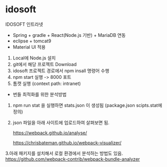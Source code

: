 # idosoft
IDOSOFT 인트라넷

* Spring + gradle + React(Node.js 기반) + MariaDB 연동 
* eclipse + tomcat9 
* Material UI 적용

1. Local에 Node.js 설치
2. git에서 해당 프로젝트 Download
3. idosoft 프로젝트 경로에서 npm insall 명령어 수행
4. npm start 실행 -> 8000 포트 
5. 톰캣 실행 (context path: intranet)

* 번들 최적화를 위한 분석방법

1. npm run stat 을 실행하면 stats.json 이 생성됨 (package.json scipts.stat에 정의)
2. json 파일을 아래 사이트에 업로드하여 살펴보면 됨.

    https://webpack.github.io/analyse/

    https://chrisbateman.github.io/webpack-visualizer/
    
3.아래 패키지를 설치해서 로컬 환경에서 분석하는 방법도 있음.
    https://github.com/webpack-contrib/webpack-bundle-analyzer



    
